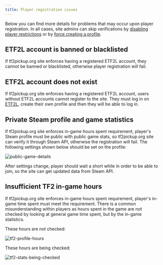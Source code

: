 ```yaml
---
title: Player registration issues
---
```


Below you can find more details for problems that may occur upon player registration. In all cases, site admins can skip verifications by [disabling player restrictions](/docs/website-settings#configuring-player-restrictions) or by [force creating a profile](/docs/website-settings#force-create-a-player-account).

## ETF2L account is banned or blacklisted

If tf2pickup.org site enforces having a registered ETF2L account, they cannot be banned or blacklisted, otherwise player registration will fail.

## ETF2L account does not exist

If tf2pickup.org site enforces having a registered ETF2L account, users without ETF2L accounts cannot register to the site. They must log in on [ETF2L](https://etf2l.org), create their own profile and then they will be able to log in.

## Private Steam profile and game statistics

If tf2pickup.org site enforces in-game hours spent requirement, player's Steam profile must be public with public game stats, so tf2pickup.org site can verify it through Steam API, otherwise the registration will fail. The following settings shown below should be set on the profile:

![public-game-details](/img/content/website-settings/public-game-details.png)

After settings change, player should wait a short while in order to be able to join, so the site can get updated data from Steam API.

## Insufficient TF2 in-game hours

If tf2pickup.org site enforces in-game hours spent requirement, player's in-game time spent must meet the requirement. There is a common misunderstanding within players as hours spent in the game are not checked by looking at general game time spent, but by the in-game statistics.

These hours are not checked:

![tf2-profile-hours](/img/content/registration-issues/tf2-profile-hours.png)

These hours are being checked:

![tf2-stats-being-checked](/img/content/website-settings/tf2-stats-being-checked.png)
